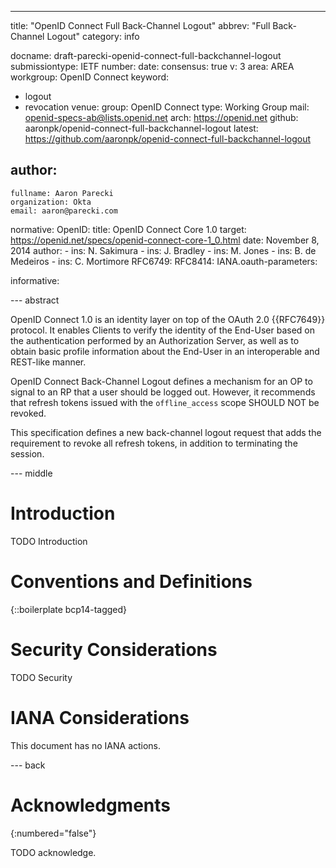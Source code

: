 ---
title: "OpenID Connect Full Back-Channel Logout"
abbrev: "Full Back-Channel Logout"
category: info

docname: draft-parecki-openid-connect-full-backchannel-logout
submissiontype: IETF
number:
date:
consensus: true
v: 3
area: AREA
workgroup: OpenID Connect
keyword:
 - logout
 - revocation
venue:
  group: OpenID Connect
  type: Working Group
  mail: openid-specs-ab@lists.openid.net
  arch: https://openid.net
  github: aaronpk/openid-connect-full-backchannel-logout
  latest: https://github.com/aaronpk/openid-connect-full-backchannel-logout

author:
 -
    fullname: Aaron Parecki
    organization: Okta
    email: aaron@parecki.com

normative:
  OpenID:
    title: OpenID Connect Core 1.0
    target: https://openid.net/specs/openid-connect-core-1_0.html
    date: November 8, 2014
    author:
      - ins: N. Sakimura
      - ins: J. Bradley
      - ins: M. Jones
      - ins: B. de Medeiros
      - ins: C. Mortimore
  RFC6749:
  RFC8414:
  IANA.oauth-parameters:

informative:


--- abstract

OpenID Connect 1.0 is an identity layer on top of the OAuth 2.0 {{RFC7649}} protocol. It enables Clients to verify the identity of the End-User based on the authentication performed by an Authorization Server, as well as to obtain basic profile information about the End-User in an interoperable and REST-like manner.

OpenID Connect Back-Channel Logout defines a mechanism for an OP to signal to an RP that a user should be logged out. However, it recommends that refresh tokens issued with the `offline_access` scope SHOULD NOT be revoked.

This specification defines a new back-channel logout request that adds the requirement to revoke all refresh tokens, in addition to terminating the session.


--- middle

# Introduction

TODO Introduction


# Conventions and Definitions

{::boilerplate bcp14-tagged}


# Security Considerations

TODO Security


# IANA Considerations

This document has no IANA actions.


--- back

# Acknowledgments
{:numbered="false"}

TODO acknowledge.
